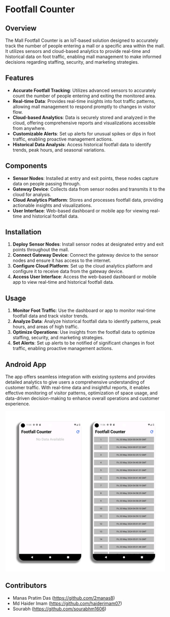 # Footfall Counter

## Overview

The Mall Footfall Counter is an IoT-based solution designed to accurately track the number of people entering a mall or a specific area within the mall. It utilizes sensors and cloud-based analytics to provide real-time and historical data on foot traffic, enabling mall management to make informed decisions regarding staffing, security, and marketing strategies.

## Features

- **Accurate Footfall Tracking**: Utilizes advanced sensors to accurately count the number of people entering and exiting the monitored area.
- **Real-time Data**: Provides real-time insights into foot traffic patterns, allowing mall management to respond promptly to changes in visitor flow.
- **Cloud-based Analytics**: Data is securely stored and analyzed in the cloud, offering comprehensive reports and visualizations accessible from anywhere.
- **Customizable Alerts**: Set up alerts for unusual spikes or dips in foot traffic, enabling proactive management actions.
- **Historical Data Analysis**: Access historical footfall data to identify trends, peak hours, and seasonal variations.

## Components

- **Sensor Nodes**: Installed at entry and exit points, these nodes capture data on people passing through.
- **Gateway Device**: Collects data from sensor nodes and transmits it to the cloud for analysis.
- **Cloud Analytics Platform**: Stores and processes footfall data, providing actionable insights and visualizations.
- **User Interface**: Web-based dashboard or mobile app for viewing real-time and historical footfall data.

## Installation

1. **Deploy Sensor Nodes**: Install sensor nodes at designated entry and exit points throughout the mall.
2. **Connect Gateway Device**: Connect the gateway device to the sensor nodes and ensure it has access to the internet.
3. **Configure Cloud Platform**: Set up the cloud analytics platform and configure it to receive data from the gateway device.
4. **Access User Interface**: Access the web-based dashboard or mobile app to view real-time and historical footfall data.

## Usage

1. **Monitor Foot Traffic**: Use the dashboard or app to monitor real-time footfall data and track visitor trends.
2. **Analyze Data**: Analyze historical footfall data to identify patterns, peak hours, and areas of high traffic.
3. **Optimize Operations**: Use insights from the footfall data to optimize staffing, security, and marketing strategies.
4. **Set Alerts**: Set up alerts to be notified of significant changes in foot traffic, enabling proactive management actions.

## Android App

The app offers seamless integration with existing systems and provides detailed analytics to give users a comprehensive understanding of customer traffic. With real-time data and insightful reports, it enables effective monitoring of visitor patterns, optimization of space usage, and data-driven decision-making to enhance overall operations and customer experience.

![App Overview](./assets/overview.png)

## Contributors

- Manas Pratim Das (https://github.com/2manas8)
- Md Haider Imam (https://github.com/haiderimam07)
- Sourabh (https://github.com/sourabhm1606)
